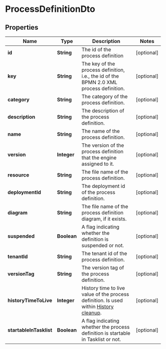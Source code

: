

# ProcessDefinitionDto

## Properties

Name | Type | Description | Notes
------------ | ------------- | ------------- | -------------
**id** | **String** | The id of the process definition |  [optional]
**key** | **String** | The key of the process definition, i.e., the id of the BPMN 2.0 XML process definition. |  [optional]
**category** | **String** | The category of the process definition. |  [optional]
**description** | **String** | The description of the process definition. |  [optional]
**name** | **String** | The name of the process definition. |  [optional]
**version** | **Integer** | The version of the process definition that the engine assigned to it. |  [optional]
**resource** | **String** | The file name of the process definition. |  [optional]
**deploymentId** | **String** | The deployment id of the process definition. |  [optional]
**diagram** | **String** | The file name of the process definition diagram, if it exists. |  [optional]
**suspended** | **Boolean** | A flag indicating whether the definition is suspended or not. |  [optional]
**tenantId** | **String** | The tenant id of the process definition. |  [optional]
**versionTag** | **String** | The version tag of the process definition. |  [optional]
**historyTimeToLive** | **Integer** | History time to live value of the process definition. Is used within [History cleanup](https://docs.camunda.org/manual/7.13/user-guide/process-engine/history/#history-cleanup). |  [optional]
**startableInTasklist** | **Boolean** | A flag indicating whether the process definition is startable in Tasklist or not. |  [optional]



